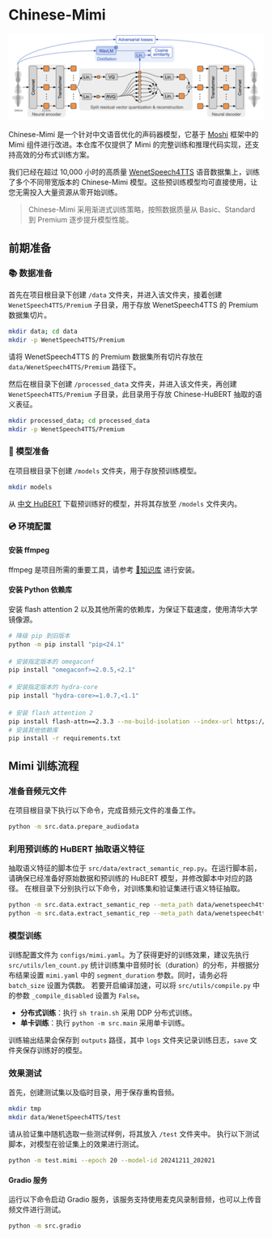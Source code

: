 # Chinese-Mimi

<p align="center">
    <img src="assets/mimi.jpg" width="1080"/>
<p>

Chinese-Mimi 是一个针对中文语音优化的声码器模型，它基于 [Moshi](https://arxiv.org/abs/2410.00037) 框架中的 Mimi 组件进行改进。本仓库不仅提供了 Mimi 的完整训练和推理代码实现，还支持高效的分布式训练方案。

我们已经在超过 10,000 小时的高质量 [WenetSpeech4TTS](https://modelscope.cn/datasets/dukguo/WenetSpeech4TTS/files) 语音数据集上，训练了多个不同带宽版本的 Chinese-Mimi 模型。这些预训练模型均可直接使用，让您无需投入大量资源从零开始训练。

> Chinese-Mimi 采用渐进式训练策略，按照数据质量从 Basic、Standard 到 Premium 逐步提升模型性能。

## 前期准备

### 📚 数据准备

首先在项目根目录下创建 `/data` 文件夹，并进入该文件夹，接着创建 `WenetSpeech4TTS/Premium` 子目录，用于存放 WenetSpeech4TTS 的 Premium 数据集切片。
```bash
mkdir data; cd data
mkdir -p WenetSpeech4TTS/Premium
```
请将 WenetSpeech4TTS 的 Premium 数据集所有切片存放在 `data/WenetSpeech4TTS/Premium` 路径下。


然后在根目录下创建 `/processed_data` 文件夹，并进入该文件夹，再创建 `WenetSpeech4TTS/Premium` 子目录，此目录用于存放 Chinese-HuBERT 抽取的语义表征。
```bash
mkdir processed_data; cd processed_data
mkdir -p WenetSpeech4TTS/Premium
```

### 🤖 模型准备
在项目根目录下创建 `/models` 文件夹，用于存放预训练模型。
```bash
mkdir models
```
从 [中文 HuBERT](https://huggingface.co/TencentGameMate/chinese-hubert-large) 下载预训练好的模型，并将其存放至 `/models` 文件夹内。

### 💿 环境配置
#### 安装 ffmpeg
ffmpeg 是项目所需的重要工具，请参考 [📄知识库](https://ku.baidu-int.com/knowledge/HFVrC7hq1Q/pKzJfZczuc/2iXLjWn6TW/b2FxYEuVtzjJPi) 进行安装。

#### 安装 Python 依赖库
安装 flash attention 2 以及其他所需的依赖库，为保证下载速度，使用清华大学镜像源。
```bash
# 降级 pip 到旧版本
python -m pip install "pip<24.1"

# 安装指定版本的 omegaconf
pip install "omegaconf>=2.0.5,<2.1"

# 安装指定版本的 hydra-core
pip install "hydra-core>=1.0.7,<1.1"

# 安装 flash attention 2
pip install flash-attn==2.3.3 --no-build-isolation --index-url https://pypi.tuna.tsinghua.edu.cn/simple
# 安装其他依赖库
pip install -r requirements.txt
```

## Mimi 训练流程

### 准备音频元文件
在项目根目录下执行以下命令，完成音频元文件的准备工作。
```bash
python -m src.data.prepare_audiodata
```

### 利用预训练的 HuBERT 抽取语义特征
抽取语义特征的脚本位于 `src/data/extract_semantic_rep.py`。在运行脚本前，请确保已经准备好原始数据和预训练的 HuBERT 模型，并修改脚本中对应的路径。
在根目录下分别执行以下命令，对训练集和验证集进行语义特征抽取。
```bash
python -m src.data.extract_semantic_rep --meta_path data/wenetspeech4tts_premium_train.jsonl
python -m src.data.extract_semantic_rep --meta_path data/wenetspeech4tts_premium_valid.jsonl
```

### 模型训练
训练配置文件为 `configs/mimi.yaml`。为了获得更好的训练效果，建议先执行 `src/utils/len_count.py` 统计训练集中音频时长（duration）的分布，并根据分布结果设置 `mimi.yaml` 中的 `segment_duration` 参数。同时，请务必将 `batch_size` 设置为偶数。
若要开启编译加速，可以将 `src/utils/compile.py` 中的参数 `_compile_disabled` 设置为 `False`。
- **分布式训练**：执行 `sh train.sh` 采用 DDP 分布式训练。
- **单卡训练**：执行 `python -m src.main` 采用单卡训练。

训练输出结果会保存到 `outputs` 路径，其中 `logs` 文件夹记录训练日志，`save` 文件夹保存训练好的模型。

### 效果测试
首先，创建测试集以及临时目录，用于保存重构音频。
```bash
mkdir tmp
mkdir data/WenetSpeech4TTS/test
```
请从验证集中随机选取一些测试样例，将其放入 `/test` 文件夹中。
执行以下测试脚本，对模型在验证集上的效果进行测试。
```bash
python -m test.mimi --epoch 20 --model-id 20241211_202021
```

#### Gradio 服务
运行以下命令启动 Gradio 服务，该服务支持使用麦克风录制音频，也可以上传音频文件进行测试。
```bash
python -m src.gradio
```